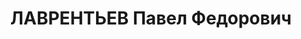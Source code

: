 ---
title: ЛАВРЕНТЬЕВ Павел Федорович
description: 'Род. в 1892, г. Санкт-Петербург, русский, обр.: незаконченное среднее,
  член ВКП(б) с 1914. Проживал: Украинская ССР, г. Харьков, Дом специалистов, кв.
  272. Слесарь, директор станкостроительного завода им. Молотова

  Арестован 30.12.1937. Обв. по ст. 54-7-9-11, 54-10 ч. 1 ("участник контрреволюционной
  правотроцкистской подпольной организации"). Приговор: ВК ВС СССР, 31.10.1937 – ВМН.
  Расстрелян 01.11.1937, г.Киев.

  Реабилитирован 08.02.1956'
---